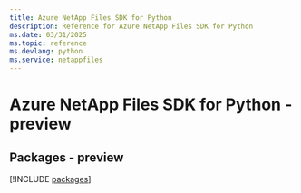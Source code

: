 ```yaml
---
title: Azure NetApp Files SDK for Python
description: Reference for Azure NetApp Files SDK for Python
ms.date: 03/31/2025
ms.topic: reference
ms.devlang: python
ms.service: netappfiles
---
```

# Azure NetApp Files SDK for Python - preview
## Packages - preview
[!INCLUDE [packages](netapp-files-index.md)]